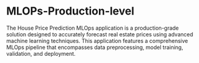 # MLOPs-Production-level
The House Price Prediction MLOps application is a production-grade solution designed to accurately forecast real estate prices using advanced machine learning techniques. This application features a comprehensive MLOps pipeline that encompasses data preprocessing, model training, validation, and deployment.

